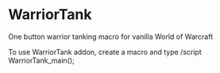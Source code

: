 # WarriorTank
One button warrior tanking macro for vanilla World of Warcraft

To use WarriorTank addon, create a macro and type /script WarriorTank_main();
